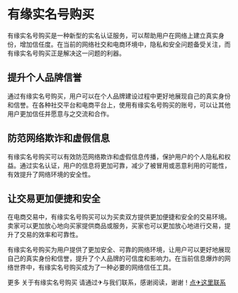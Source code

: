 # 有缘实名号购买

有缘实名号购买是一种新型的实名认证服务，可以帮助用户在网络上建立真实身份，增加信任度。在当前的网络社交和电商环境中，隐私和安全问题备受关注，而有缘实名号购买正是解决这一问题的利器。

## 提升个人品牌信誉

通过有缘实名号购买，用户可以在个人品牌建设过程中更好地展现自己的真实身份和信誉。在各种社交平台和电商平台上，使用有缘实名号购买的账号，可以让其他用户更加信任并愿意与之交流和合作。

## 防范网络欺诈和虚假信息

有缘实名号购买可以有效防范网络欺诈和虚假信息传播，保护用户的个人隐私和权益。通过实名认证，用户的信息将更加可靠，减少了被冒用或恶意利用的可能性，有效提升了网络环境的安全性。

## 让交易更加便捷和安全

在电商交易中，有缘实名号购买可以为买卖双方提供更加便捷和安全的交易环境。卖家可以更加放心地向买家提供商品或服务，买家也可以更加放心地进行交易，提升了交易的效率和可靠性。

有缘实名号购买为用户提供了更加安全、可靠的网络环境，让用户可以更好地展现自己的真实身份和信誉，提升了个人品牌的可信度和影响力。在当前信息爆炸的网络世界中，有缘实名号购买成为了一种必要的网络信任工具。

更多 关于有缘实名号购买 请通过✈与我们联系，感谢阅读，谢谢！[点✈这里联系](https://abc.k02.cc)